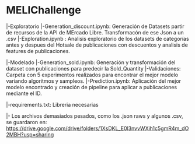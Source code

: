 # MELIChallenge

|-Exploratorio
  |-Generation_discount.ipynb: Generación de Datasets partir de recursos de la API de MErcado Libre. Transformacón de ese Json a un .csv
  |-Exploration.ipynb : Analisis exploratorio de los datasets de categorías antes y despues del Hotsale de publicaciones con descuentos y analisis de features de publicaciones.

|-Modelado
  |-Generation_sold.ipynb: Generación y transformación del dataset con publicaciones para predecir la Sold_Quantity
  |-Validaciones: Carpeta con 5 experimentos realizados para encontrar el mejor modelo variando algoritmos y sampleos.
  |-Prediction.ipynb: Aplicación del mejor modelo encontrado y creación de pipeline para aplicar a publicaciones mediante el ID.

|-requirements.txt: Libreria necesarias


|- Los archivos demasiados pesados, como los .json raws y algunos .csv, se guardaron en: https://drive.google.com/drive/folders/1XsDKL_E0l3nvvWXih1c5gmR4m_dO2MBH?usp=sharing

